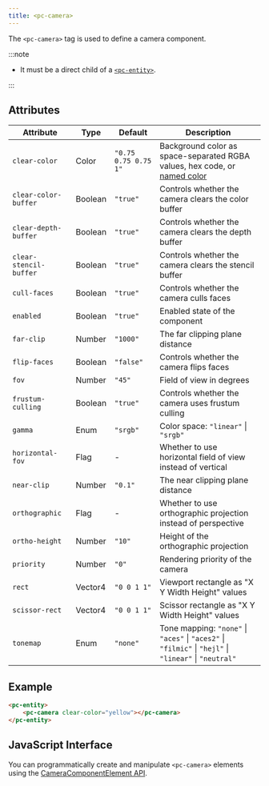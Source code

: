 ```yaml
---
title: <pc-camera>
---
```


The `<pc-camera>` tag is used to define a camera component.

:::note

* It must be a direct child of a [`<pc-entity>`](../pc-entity).

:::

## Attributes

<div className="nowrap-first-col">

| Attribute | Type | Default | Description |
| --- | --- | --- | --- |
| `clear-color` | Color | `"0.75 0.75 0.75 1"` | Background color as space-separated RGBA values, hex code, or [named color](https://github.com/playcanvas/web-components/blob/main/src/colors.ts) |
| `clear-color-buffer` | Boolean | `"true"` | Controls whether the camera clears the color buffer |
| `clear-depth-buffer` | Boolean | `"true"` | Controls whether the camera clears the depth buffer |
| `clear-stencil-buffer` | Boolean | `"true"` | Controls whether the camera clears the stencil buffer |
| `cull-faces` | Boolean | `"true"` | Controls whether the camera culls faces |
| `enabled` | Boolean | `"true"` | Enabled state of the component |
| `far-clip` | Number | `"1000"` | The far clipping plane distance |
| `flip-faces` | Boolean | `"false"` | Controls whether the camera flips faces |
| `fov` | Number | `"45"` | Field of view in degrees |
| `frustum-culling` | Boolean | `"true"` | Controls whether the camera uses frustum culling |
| `gamma` | Enum | `"srgb"` | Color space: `"linear"` \| `"srgb"` |
| `horizontal-fov` | Flag | - | Whether to use horizontal field of view instead of vertical |
| `near-clip` | Number | `"0.1"` | The near clipping plane distance |
| `orthographic` | Flag | - | Whether to use orthographic projection instead of perspective |
| `ortho-height` | Number | `"10"` | Height of the orthographic projection |
| `priority` | Number | `"0"` | Rendering priority of the camera |
| `rect` | Vector4 | `"0 0 1 1"` | Viewport rectangle as "X Y Width Height" values |
| `scissor-rect` | Vector4 | `"0 0 1 1"` | Scissor rectangle as "X Y Width Height" values |
| `tonemap` | Enum | `"none"` | Tone mapping: `"none"` \| `"aces"` \| `"aces2"` \| `"filmic"` \| `"hejl"` \| `"linear"` \| `"neutral"` |

</div>

## Example

```html
<pc-entity>
    <pc-camera clear-color="yellow"></pc-camera>
</pc-entity>
```

## JavaScript Interface

You can programmatically create and manipulate `<pc-camera>` elements using the [CameraComponentElement API](https://api.playcanvas.com/web-components/classes/CameraComponentElement.html).
